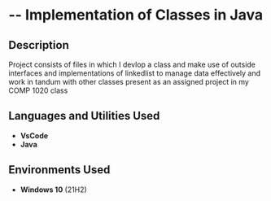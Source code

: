 <h1> -- Implementation of Classes in Java </h1>

<h2>Description</h2>
Project consists of files in which I devlop a class and make use of outside interfaces and implementations of linkedlist  to manage data effectively and work in tandum with other classes present as an assigned project in my COMP 1020 class 
<br />


<h2>Languages and Utilities Used</h2>

- <b>VsCode</b> 
- <b>Java</b>

<h2>Environments Used </h2>

- <b>Windows 10</b> (21H2)


